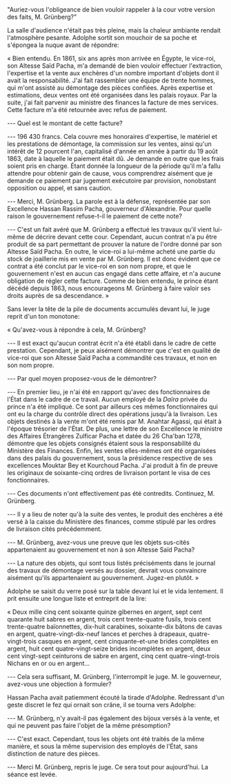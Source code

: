 <!--
C01S04: Audience
Résumé: première audience du 6 mai 1876
Références:
 - https://gallica.bnf.fr/ark:/12148/bpt6k5406990b/f475.item.r=grunberg
Personnages:
 - Adolphe Grünberg
 - L'huissier Mohamed Abani
 - S.E. Hassen Rassim Pacha, Gouverneur d'Alexandrie, représentant le
   gouvernement d'Egypte (cf. https://books.google.ch/books?id=cLkcRJ1Me3MC&lpg=PA87&hl=fr&pg=PA87 et https://jguaa2.journals.ekb.eg/article_16154_c7fc2621ff3df432c256aaf467b32674.pdf)
 - La cour
 - Mentions de Saïd Pacha (décédé en 1863): https://en.wikipedia.org/wiki/Sa%27id_of_Egypt

-->

##


"Auriez-vous l'obligeance de bien vouloir rappeler à la cour votre version
des faits, M. Grünberg?"

La salle d'audience n'était pas très pleine, mais la chaleur ambiante rendait
l'atmosphère pesante. Adolphe sortit son mouchoir de sa poche et s'épongea la
nuque avant de répondre:

<!-- FIXME: quel terme utiliser dans le contexte socio-culturel? -->

« Bien entendu. En 1861, six ans après mon arrivée en Égypte, le
vice-roi, son Altesse Saïd Pacha, m'a demandé de bien vouloir effectuer
l'extraction, l'expertise et la vente aux enchères d'un nombre important
d'objets dont il avait la responsabilité.
J'ai fait rassembler une équipe de trente hommes, qui m'ont assisté au
démontage des pièces confiées. 
Après expertise et estimations, deux ventes ont été organisées
dans les palais royaux.
Par la suite, j'ai fait parvenir au ministre des finances la facture de mes
services. Cette facture m'a été retournée avec refus de paiement.

--- Quel est le montant de cette facture?

--- 196 430 francs. Cela couvre mes honoraires d'expertise, le matériel et les
prestations de démontage, la commission sur les ventes, ainsi qu'un intérêt de
12 pourcent l'an, capitalisé d'année en année à partir du 19 août 1863, date
à laquelle le paiement était dû. Je demande en outre que les frais soient pris en
charge. Étant donnée la longueur de la période qu'il m'a fallu attendre pour
obtenir gain de cause, vous comprendrez aisément que je demande ce paiement par
jugement exécutoire par provision, nonobstant opposition ou appel, et sans
caution.

--- Merci, M. Grünberg.
La parole est à la défense, représentée par son Excellence Hassan Rassim
Pacha, gouverneur d'Alexandrie. Pour quelle raison le gouvernement refuse-t-il
le paiement de cette note?

--- C'est un fait avéré que M. Grünberg a effectué les travaux qu'il vient lui-même 
de décrire devant cette cour. Cependant, aucun contrat n'a pu être produit de
sa part permettant de prouver la nature de l'ordre donné par son Altesse Saïd
Pacha. En outre, le vice-roi a lui-même acheté une partie du stock de
joaillerie mis en vente par M. Grünberg. Il est donc évident que ce contrat
a été conclut par le vice-roi en son nom propre, et que le gouvernement n'est
en aucun cas engagé dans cette affaire, et n'a aucune obligation de régler
cette facture.
Comme de bien entendu, le prince étant décédé depuis 1863, nous
encourageons M. Grünberg à faire valoir ses droits auprès de sa descendance. »

Sans lever la tête de la pile de documents accumulés devant lui, le juge reprit
d'un ton monotone:


« Qu'avez-vous à répondre à cela, M. Grünberg?

--- Il est exact qu'aucun contrat écrit n'a été établi dans le cadre de cette
prestation. Cependant, je peux aisément démontrer que c'est en qualité de
vice-roi que son Altesse Saïd Pacha a commandité ces travaux, et non en son nom
propre.


--- Par quel moyen proposez-vous de le démontrer?

--- En premier lieu, je n'ai été en rapport qu'avec des fonctionnaires de
l'État dans le cadre de ce travail. Aucun employé de la *Daïra* privée du
prince n'a été impliqué. Ce sont par ailleurs ces mêmes fonctionnaires qui ont
eu la charge du contrôle direct des opérations jusqu'à la livraison.
Les objets destinés à la vente m'ont été remis par M. Anahtar Agassi, qui était
à l'époque trésorier de l'État.
De plus, une lettre de son Excellence le ministre des Affaires Étrangères
Zulficar Pacha et datée du 26 Cha'ban 1278, démontre que les objets consignés
étaient sous la responsabilité du Ministère des Finances.
Enfin, les ventes elles-mêmes ont été organisées dans des palais du
gouvernement, sous la présidence respective de ses excellences Mouktar Bey et
Kourchoud Pacha. J'ai produit à fin de preuve les originaux de soixante-cinq
ordres de livraison portant le visa de ces fonctionnaires.

--- Ces documents n'ont effectivement pas été contredits. Continuez, M.
Grünberg.

--- Il y a lieu de noter qu'à la suite des ventes, le produit des enchères
a été versé à la caisse du Ministère des finances, comme stipulé par les ordres
de livraison cités précédemment.

--- M. Grünberg, avez-vous une preuve que les objets sus-cités appartenaient au
gouvernement et non à son Altesse Saïd Pacha?

--- La nature des objets, qui sont tous listés préciséments dans le journal des
travaux de démontage versés au dossier, devrait vous convaincre aisément qu'ils
appartenaient au gouvernement. Jugez-en plutôt. »

Adolphe se saisit du verre posé sur la table devant lui et le vida lentement.
Il prit ensuite une longue liste et entreprit de la lire:

« Deux mille cinq cent soixante quinze gibernes en argent,
sept cent quarante huit sabres en argent,
trois cent trente-quatre fusils,
trois cent trente-quatre baïonnettes,
dix-huit carabines,
soixante-dix bâtons de cavas en argent,
quatre-vingt-dix-neuf lances et perches à drapeaux,
quatre-vingt-trois casques en argent,
cent cinquante-et-une brides complètes en argent,
huit cent quatre-vingt-seize brides incomplètes en argent,
deux cent vingt-sept ceinturons de sabre en argent,
cinq cent quatre-vingt-trois Nichans en or ou en argent…

--- Cela sera suffisant, M. Grünberg, l'interrompit le juge.  M. le gouverneur,
avez-vous une objection à formuler?


Hassan Pacha avait patiemment écouté la tirade d'Adolphe. Redressant d'un geste
discret le fez qui ornait son crâne, il se tourna vers Adolphe:

--- M. Grünberg, n'y avait-il pas également des bijoux versés à la vente, et
qui ne peuvent pas faire l'objet de la même présomption?

--- C'est exact. Cependant, tous les objets ont été traités de la même manière,
et sous la même supervision des employés de l'État, sans distinction de nature
des pièces.

--- Merci M. Grünberg, repris le juge. Ce sera tout pour aujourd'hui. La séance
est levée.

